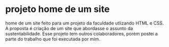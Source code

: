 # projeto home de um site
 home de um site feito para um projeto da faculdade utlizando HTML e CSS.
 A proposta  é criação de um site que abordasse o assunto da sustentabilidade. Esse projeto tem outros colaboradores, porém postei a parte do trabalho que foi executada por mim.
 
